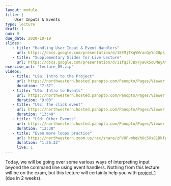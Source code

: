 ```yaml
---
layout: module
title: | 
    User Inputs & Events
type: lecture
draft: 1
num: 9
due_date: 2020-10-19
slides: 
   - title: "Handling User Input & Event Handlers"
     url: https://docs.google.com/presentation/d/18EMjTKqVWranGyYn28ps_dfExS-qdBQQ1JJRHiRF4Es/edit?usp=sharing
   - title: "Supplementary Slides for Live Lecture"
     url: https://docs.google.com/presentation/d/11fqiTJBxYyaUx5oUMWyAtcCZXw4XQ8WxNYC7JNiC11A/edit?usp=sharing
exercise_url: "lecture_09.zip"
videos:
   - title: "L9a: Intro to the Project"
     url: https://northwestern.hosted.panopto.com/Panopto/Pages/Viewer.aspx?id=199fcb53-bb24-4361-af72-abb1003273d0
     duration: "7:37"
   - title: "L9b: Intro to Events"
     url: https://northwestern.hosted.panopto.com/Panopto/Pages/Viewer.aspx?id=655cd60d-4da6-4f63-bea7-abb10037d06a
     duration: "9:03"
   - title: "L9c: The click event"
     url: https://northwestern.hosted.panopto.com/Panopto/Pages/Viewer.aspx?id=224d7392-0b3e-4c72-a2fe-abb1003b133a
     duration: "13:49"
   - title: "L9d: Other Events"
     url: https://northwestern.hosted.panopto.com/Panopto/Pages/Viewer.aspx?id=39a1de66-cff1-4f91-be90-abb1003f24f0
     duration: "12:38"
   - title: "Even more loops practice"
     url: https://northwestern.zoom.us/rec/share/zPVUF-mhqVhOc5Xs81Dkfp8rNN3jaaa8hHdM8_cIy02NdcZekdAlYc0ACLkCqtio?startTime=1588710413000
     duration: "1:26:32"
     live: 1
---
```


Today, we will be going over some various ways of interpreting input beyond the command line using event handlers. Nothing from this lecture will be on the exam, but this lecture will certainly help you with [project 1](../assignments/p1) (due in 2 weeks).